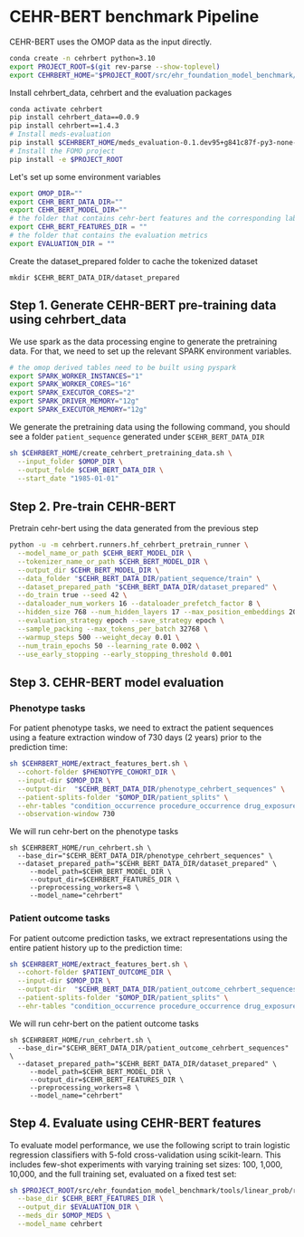 # CEHR-BERT benchmark Pipeline
CEHR-BERT uses the OMOP data as the input directly.

```bash
conda create -n cehrbert python=3.10
export PROJECT_ROOT=$(git rev-parse --show-toplevel)
export CEHRBERT_HOME="$PROJECT_ROOT/src/ehr_foundation_model_benchmark/evaluations/cehrbert"
```
Install cehrbert_data, cehrbert and the evaluation packages
```bash
conda activate cehrbert
pip install cehrbert_data==0.0.9
pip install cehrbert==1.4.3
# Install meds-evaluation
pip install $CEHRBERT_HOME/meds_evaluation-0.1.dev95+g841c87f-py3-none-any.whl
# Install the FOMO project
pip install -e $PROJECT_ROOT
```

Let's set up some environment variables
```bash
export OMOP_DIR=""
export CEHR_BERT_DATA_DIR=""
export CEHR_BERT_MODEL_DIR=""
# the folder that contains cehr-bert features and the corresponding labels
export CEHR_BERT_FEATURES_DIR = ""
# the folder that contains the evaluation metrics
export EVALUATION_DIR = ""
```
Create the dataset_prepared folder to cache the tokenized dataset
```shell
mkdir $CEHR_BERT_DATA_DIR/dataset_prepared
```

Step 1. Generate CEHR-BERT pre-training data using cehrbert_data
------------------------
We use spark as the data processing engine to generate the pretraining data. 
For that, we need to set up the relevant SPARK environment variables.
```bash
# the omop derived tables need to be built using pyspark
export SPARK_WORKER_INSTANCES="1"
export SPARK_WORKER_CORES="16"
export SPARK_EXECUTOR_CORES="2"
export SPARK_DRIVER_MEMORY="12g"
export SPARK_EXECUTOR_MEMORY="12g"
```
We generate the pretraining data using the following command, you should see a folder `patient_sequence` generated under `$CEHR_BERT_DATA_DIR`
```bash
sh $CEHRBERT_HOME/create_cehrbert_pretraining_data.sh \
  --input_folder $OMOP_DIR \
  --output_folde $CEHR_BERT_DATA_DIR \
  --start_date "1985-01-01"
```

Step 2. Pre-train CEHR-BERT
------------------------
Pretrain cehr-bert using the data generated from the previous step
```bash
python -u -m cehrbert.runners.hf_cehrbert_pretrain_runner \
  --model_name_or_path $CEHR_BERT_MODEL_DIR \
  --tokenizer_name_or_path $CEHR_BERT_MODEL_DIR \
  --output_dir $CEHR_BERT_MODEL_DIR \
  --data_folder "$CEHR_BERT_DATA_DIR/patient_sequence/train" \
  --dataset_prepared_path "$CEHR_BERT_DATA_DIR/dataset_prepared" \
  --do_train true --seed 42 \
  --dataloader_num_workers 16 --dataloader_prefetch_factor 8 \
  --hidden_size 768 --num_hidden_layers 17 --max_position_embeddings 2048 \
  --evaluation_strategy epoch --save_strategy epoch \
  --sample_packing --max_tokens_per_batch 32768 \
  --warmup_steps 500 --weight_decay 0.01 \
  --num_train_epochs 50 --learning_rate 0.002 \
  --use_early_stopping --early_stopping_threshold 0.001
```

Step 3. CEHR-BERT model evaluation
------------------------
### Phenotype tasks
For patient phenotype tasks, we need to extract the patient sequences using a feature extraction window of 730 days (2 years) prior to the prediction time:
```bash
sh $CEHRBERT_HOME/extract_features_bert.sh \
  --cohort-folder $PHENOTYPE_COHORT_DIR \
  --input-dir $OMOP_DIR \
  --output-dir  "$CEHR_BERT_DATA_DIR/phenotype_cehrbert_sequences" \
  --patient-splits-folder "$OMOP_DIR/patient_splits" \
  --ehr-tables "condition_occurrence procedure_occurrence drug_exposure" \
  --observation-window 730
```
We will run cehr-bert on the phenotype tasks
```shell
sh $CEHRBERT_HOME/run_cehrbert.sh \
  --base_dir="$CEHR_BERT_DATA_DIR/phenotype_cehrbert_sequences" \ 
  --dataset_prepared_path="$CEHR_BERT_DATA_DIR/dataset_prepared" \
     --model_path=$CEHR_BERT_MODEL_DIR \
     --output_dir=$CEHRBERT_FEATURES_DIR \
     --preprocessing_workers=8 \
     --model_name="cehrbert"
```
### Patient outcome tasks
For patient outcome prediction tasks, we extract representations using the entire patient history up to the prediction time:
```bash
sh $CEHRBERT_HOME/extract_features_bert.sh \
  --cohort-folder $PATIENT_OUTCOME_DIR \
  --input-dir $OMOP_DIR \
  --output-dir  "$CEHR_BERT_DATA_DIR/patient_outcome_cehrbert_sequences" \
  --patient-splits-folder "$OMOP_DIR/patient_splits" \
  --ehr-tables "condition_occurrence procedure_occurrence drug_exposure"
```
We will run cehr-bert on the patient outcome tasks
```shell
sh $CEHRBERT_HOME/run_cehrbert.sh \
  --base_dir="$CEHR_BERT_DATA_DIR/patient_outcome_cehrbert_sequences" \ 
  --dataset_prepared_path="$CEHR_BERT_DATA_DIR/dataset_prepared" \
     --model_path=$CEHR_BERT_MODEL_DIR \
     --output_dir=$CEHR_BERT_FEATURES_DIR \
     --preprocessing_workers=8 \
     --model_name="cehrbert"
```

Step 4. Evaluate using CEHR-BERT features
------------------------
To evaluate model performance, we use the following script to train logistic regression classifiers with 5-fold cross-validation using scikit-learn. 
This includes few-shot experiments with varying training set sizes: 100, 1,000, 10,000, and the full training set, evaluated on a fixed test set: 
```bash
sh $PROJECT_ROOT/src/ehr_foundation_model_benchmark/tools/linear_prob/run_linear_prob_with_few_shots.sh \
  --base_dir $CEHR_BERT_FEATURES_DIR \
  --output_dir $EVALUATION_DIR \
  --meds_dir $OMOP_MEDS \
  --model_name cehrbert
```